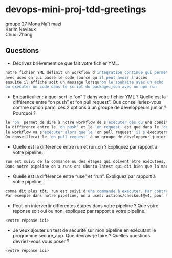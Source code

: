# devops-mini-proj-tdd-greetings

groupe 27
Mona Naït mazi<br>
Karim Naviaux<br>
Chuqi Zhang<br>


## Questions

- Décrivez brièvement ce que fait votre fichier YML.  
```bash
notre fichier YML définit un workflow d'intégration continue qui permet de déclencher automatiquement lors de l'ouverture ou de la modification d'un pull request et d'installer les dépendances de notre projet.
avec uses on lui passe le code source qu'il peut avoir l'accès
ensuite il affiche soit un message lorsqu'on le souhaite avec un echo
ou exécuter un code dans le script du package.json avec un npm run

```
- En particulier : à quoi sert le “on” ? dans votre fichier YML ?  Quelle est la différence entre “on push” et “on pull request”. Que conseilleriez-vous comme option parmi ces 2 options à un groupe de développeurs junior ? Pourquoi ? 
```bash
le 'on' permet de dire à notre workflow de s'executer dès qu'une condition dans le 'on' est remplie
la différence entre le 'on push' et le 'on request' est que dans le 'on push', meme si on travaille dans une branche autre que le main, 
le workflow va s'exécuter alors que le 'on pull request' il s'éxecutera que si on essaye de merge avec une autre branche.
On conseillerai le 'on pull request' à un groupe de développeur junior car cela leur permettra de garder une sécurité (par exemple un merge du code sans le vouloir) tout en travaillant efficacement avec notamment des testes automatisés et du ciblage des erreurs.
```
- Quelle est la différence entre run et run_on ?  Expliquez par rapport à votre pipeline.  
```bash
run est suivi de la commande ou des étapes qui doivent être exécutées, tandis que run on est suivi de l'environnement sur lequel le job va s'exécuter. Le run_on spécifie l'infrastructure sur laquelle les commandes précédes d'un run vont tourner. 
Dans notre pipeline on a runs-on: ubuntu-latest qui dit bien que la machine virtuelle sur laquelle nos commandes vont tourner tourne sous la dernière version de Ubuntu, et on a plusieurs commandes précédées de run
```
- Quelle est la différence entre “use” et “run”. Expliquez par rapport à votre pipeline. 
```bash
comme dit plus tôt, run est suivi d'une commande à exécuter. Par contre, use est suivi d'une action qui sert de prérequis pour en effectuer une autre qui sera spécifiée après. 
Par exemple dans notre pipeline, on a uses: actions/checkout@v4, pour le que checkout se fasse à chaque action. 
```
- Peut-on intervertir différentes étapes dans votre pipeline ? Que votre réponse soit oui ou non, expliquez par rapport à votre pipeline. 
```bash
<votre réponse ici>
```
- Je veux ajouter un test de sécurité sur mon pipeline en exécutant le programme secure_app. Que devrais-je faire ?  Quelles questions devriez-vous vous poser ? 
```bash
<votre réponse ici>
```
